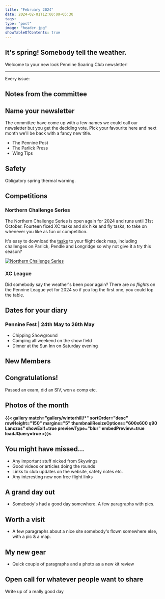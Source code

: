 ```yaml
---
title: "February 2024"
date: 2024-02-01T12:00:00+05:30
tags: 
type: "post"
image: "header.jpg"
showTableOfContents: true
---
```


## It's spring! Somebody tell the weather.

Welcome to your new look Pennine Soaring Club newsletter!

---

Every issue:

## Notes from the committee

## Name your newsletter

The committee have come up with a few names we could call our newsletter but you get the deciding vote. Pick your favourite here and next month we'll be back with a fancy new title.

- The Pennine Post
- The Parlick Press
- Wing Tips

## Safety

Obligatory spring thermal warning.

## Competitions

### Northern Challenge Series

The Northern Challenge Series is open again for 2024 and runs until 31st October. Fourteen fixed XC tasks and six hike and fly tasks, to take on whenever you like as fun or competition.

It's easy to download the [tasks](https://www.xcmap.net/index.php?c=Northern%20Challenge%20Trophy&y=2024) to your flight deck map, including challenges on Parlick, Pendle and Longridge so why not give it a try this season?

[![Northern Challenge Series](https://www.xcflight.com/s/cc_images/cache_83561507.jpg?t=1700681134])](https://www.xcflight.com/northern-challenge-series-2024/)

### XC League

Did somebody say the weather's been poor again? There are _no flights_ on the Pennine League yet for 2024 so if you log the first one, you could top the table.

## Dates for your diary

### Pennine Fest | 24th May to 26th May
- Chipping Showground
- Camping all weekend on the show field
- Dinner at the Sun Inn on Saturday evening


## New Members

## Congratulations!

Passed an exam, did an SIV, won a comp etc.

## Photos of the month

#### {{< gallery match="gallery/winterhill/*" sortOrder="desc" rowHeight="150" margins="5" thumbnailResizeOptions="600x600 q90 Lanczos" showExif=true previewType="blur" embedPreview=true loadJQuery=true >}}s

## You might have missed...

- Any important stuff nicked from Skywings
- Good videos or articles doing the rounds
- Links to club updates on the website, safety notes etc.
- Any interesting new non free flight links

## A grand day out

- Somebody's had a good day somewhere. A few paragraphs with pics.

## Worth a visit

- A few paragraphs about a nice site somebody's flown somewhere else, with a pic & a map.

## My new gear

- Quick couple of paragraphs and a photo as a new kit review

## Open call for whatever people want to share

Write up of a really good day
